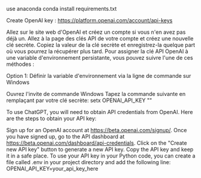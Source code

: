 use anaconda
conda install requirements.txt

Create OpenAI key : https://platform.openai.com/account/api-keys

Allez sur le site web d'OpenAI et créez un compte si vous n'en avez pas déjà un.
Allez à la page des clés API de votre compte et créez une nouvelle clé secrète.
Copiez la valeur de la clé secrète et enregistrez-la quelque part où vous pourrez la récupérer plus tard.
Pour assigner la clé API OpenAI à une variable d'environnement persistante, vous pouvez suivre l'une de ces méthodes :

Option 1: Définir la variable d'environnement via la ligne de commande sur Windows

Ouvrez l'invite de commande Windows
Tapez la commande suivante en remplaçant <yourkey> par votre clé secrète:
    setx OPENAI_API_KEY "<yourkey>"

To use ChatGPT, you will need to obtain API credentials from OpenAI. Here are the steps to obtain your API key:

Sign up for an OpenAI account at https://beta.openai.com/signup/.
Once you have signed up, go to the API dashboard at https://beta.openai.com/dashboard/api-credentials.
Click on the "Create new API key" button to generate a new API key.
Copy the API key and keep it in a safe place.
To use your API key in your Python code, you can create a file called .env in your project directory and add the following line:
    OPENAI_API_KEY=your_api_key_here


